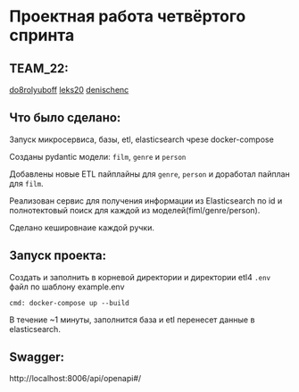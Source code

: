 # Проектная работа четвёртого спринта

## TEAM_22:
[do8rolyuboff](https://github.com/do8rolyuboff) [leks20](https://github.com/leks20) [denischenc](https://github.com/denischenc)

## Что было сделано:
Запуск микросервиса, базы, etl, elasticsearch чрезе docker-compose

Созданы pydantic модели: `film`, `genre` и `person`

Добавлены новые ETL пайплайны для `genre`, `person` и доработал пайплан для `film`.

Реализован сервис для получения информации из Elasticsearch по id и полнотектовый поиск для каждой из моделей(fiml/genre/person).

Сделано кешировнаие каждой ручки.


## Запуск проекта:

Создать и заполнить в корневой директории и директории etl4 `.env` файл по шаблону example.env

`cmd: docker-compose up --build`

В течение ~1 минуты, заполнится база и etl перенесет данные в elasticsearch.

## Swagger:
http://localhost:8006/api/openapi#/
